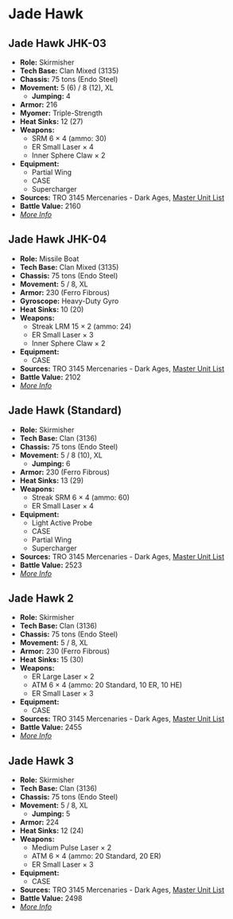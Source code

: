 # Jade Hawk
## Jade Hawk JHK-03
- **Role:** Skirmisher
- **Tech Base:** Clan Mixed (3135)
- **Chassis:** 75 tons (Endo Steel)
- **Movement:** 5 (6) / 8 (12), XL
  - **Jumping:** 4
- **Armor:** 216
- **Myomer:** Triple-Strength
- **Heat Sinks:** 12 (27)
- **Weapons:**
  - SRM 6 × 4 (ammo: 30)
  - ER Small Laser × 4
  - Inner Sphere Claw × 2
- **Equipment:**
  - Partial Wing
  - CASE
  - Supercharger
- **Sources:** TRO 3145 Mercenaries - Dark Ages, [Master Unit List](http://masterunitlist.info/Unit/Details/6564/jade-hawk-jhk-03)
- **Battle Value:** 2160
- [*More Info*](jade_hawk/jade_hawk_jhk-03.md)

## Jade Hawk JHK-04
- **Role:** Missile Boat
- **Tech Base:** Clan Mixed (3135)
- **Chassis:** 75 tons (Endo Steel)
- **Movement:** 5 / 8, XL
- **Armor:** 230 (Ferro Fibrous)
- **Gyroscope:** Heavy-Duty Gyro
- **Heat Sinks:** 10 (20)
- **Weapons:**
  - Streak LRM 15 × 2 (ammo: 24)
  - ER Small Laser × 3
  - Inner Sphere Claw × 2
- **Equipment:**
  - CASE
- **Sources:** TRO 3145 Mercenaries - Dark Ages, [Master Unit List](http://masterunitlist.info/Unit/Details/6565/jade-hawk-jhk-04)
- **Battle Value:** 2102
- [*More Info*](jade_hawk/jade_hawk_jhk-04.md)

## Jade Hawk (Standard)
- **Role:** Skirmisher
- **Tech Base:** Clan (3136)
- **Chassis:** 75 tons (Endo Steel)
- **Movement:** 5 / 8 (10), XL
  - **Jumping:** 6
- **Armor:** 230 (Ferro Fibrous)
- **Heat Sinks:** 13 (29)
- **Weapons:**
  - Streak SRM 6 × 4 (ammo: 60)
  - ER Small Laser × 4
- **Equipment:**
  - Light Active Probe
  - CASE
  - Partial Wing
  - Supercharger
- **Sources:** TRO 3145 Mercenaries - Dark Ages, [Master Unit List](http://masterunitlist.info/Unit/Details/6566/jade-hawk-standard)
- **Battle Value:** 2523
- [*More Info*](jade_hawk/jade_hawk_standard.md)

## Jade Hawk 2
- **Role:** Skirmisher
- **Tech Base:** Clan (3136)
- **Chassis:** 75 tons (Endo Steel)
- **Movement:** 5 / 8, XL
- **Armor:** 230 (Ferro Fibrous)
- **Heat Sinks:** 15 (30)
- **Weapons:**
  - ER Large Laser × 2
  - ATM 6 × 4 (ammo: 20 Standard, 10 ER, 10 HE)
  - ER Small Laser × 3
- **Equipment:**
  - CASE
- **Sources:** TRO 3145 Mercenaries - Dark Ages, [Master Unit List](http://masterunitlist.info/Unit/Details/6567/jade-hawk-2)
- **Battle Value:** 2455
- [*More Info*](jade_hawk/jade_hawk_2.md)

## Jade Hawk 3
- **Role:** Skirmisher
- **Tech Base:** Clan (3136)
- **Chassis:** 75 tons (Endo Steel)
- **Movement:** 5 / 8, XL
  - **Jumping:** 5
- **Armor:** 224
- **Heat Sinks:** 12 (24)
- **Weapons:**
  - Medium Pulse Laser × 2
  - ATM 6 × 4 (ammo: 20 Standard, 20 ER)
  - ER Small Laser × 3
- **Equipment:**
  - CASE
- **Sources:** TRO 3145 Mercenaries - Dark Ages, [Master Unit List](http://masterunitlist.info/Unit/Details/6568/jade-hawk-3)
- **Battle Value:** 2498
- [*More Info*](jade_hawk/jade_hawk_3.md)

